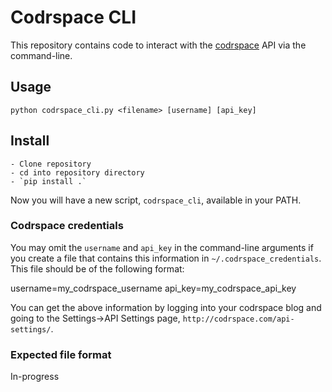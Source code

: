 # Codrspace CLI

This repository contains code to interact with the
[codrspace](http://codrspace.com) API via the command-line.

## Usage

`python codrspace_cli.py <filename> [username] [api_key]`

## Install
    - Clone repository
    - cd into repository directory
    - `pip install .`

Now you will have a new script, `codrspace_cli`, available in your PATH.

### Codrspace credentials

You may omit the `username` and `api_key` in the command-line arguments if you
create a file that contains this information in `~/.codrspace_credentials`.
This file should be of the following format:

username=my_codrspace_username
api_key=my_codrspace_api_key

You can get the above information by logging into your codrspace blog and going
to the Settings->API Settings page, `http://codrspace.com/api-settings/`.

### Expected file format

In-progress
